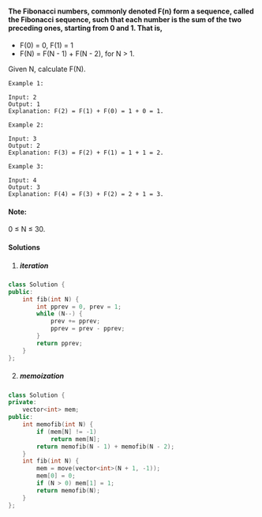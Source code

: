 #### The Fibonacci numbers, commonly denoted F(n) form a sequence, called the Fibonacci sequence, such that each number is the sum of the two preceding ones, starting from 0 and 1. That is,

- F(0) = 0,   F(1) = 1
- F(N) = F(N - 1) + F(N - 2), for N > 1.

Given N, calculate F(N).

 

```
Example 1:

Input: 2
Output: 1
Explanation: F(2) = F(1) + F(0) = 1 + 0 = 1.

Example 2:

Input: 3
Output: 2
Explanation: F(3) = F(2) + F(1) = 1 + 1 = 2.

Example 3:

Input: 4
Output: 3
Explanation: F(4) = F(3) + F(2) = 2 + 1 = 3.
```

 

#### Note:

0 ≤ N ≤ 30.

#### Solutions

1. ##### iteration

```c++
class Solution {
public:
    int fib(int N) {
        int pprev = 0, prev = 1;
        while (N--) {
            prev += pprev;
            pprev = prev - pprev;
        }
        return pprev;
    }
};
```

2. ##### memoization

```c++
class Solution {
private:
    vector<int> mem;
public:
    int memofib(int N) {
        if (mem[N] != -1)
            return mem[N];
        return memofib(N - 1) + memofib(N - 2);
    }
    int fib(int N) {
        mem = move(vector<int>(N + 1, -1));
        mem[0] = 0;
        if (N > 0) mem[1] = 1;
        return memofib(N);
    }
};
```